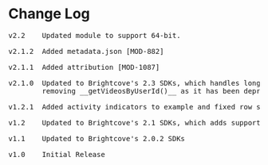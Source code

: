 # Change Log
<pre>
v2.2 	Updated module to support 64-bit.

v2.1.2  Added metadata.json [MOD-882]

v2.1.1	Added attribution [MOD-1087]
	
v2.1.0	Updated to Brightcove's 2.3 SDKs, which handles long videoIds
		removing __getVideosByUserId()__ as it has been deprecated and removed from the SDK [MOD-997][MOD-1003]

v1.2.1	Added activity indicators to example and fixed row sizing for Titanium Mobile 2.0.0 [MOD-617]

v1.2	Updated to Brightcove's 2.1 SDKs, which adds support for iOS 5

v1.1	Updated to Brightcove's 2.0.2 SDKs

v1.0	Initial Release
